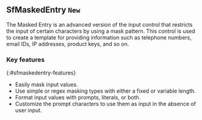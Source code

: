 ## SfMaskedEntry `New`

The Masked Entry is an advanced version of the input control that restricts the input of certain characters by using a mask pattern. This control is used to create a template for providing information such as telephone numbers, email IDs, IP addresses, product keys, and so on.

### Key features
{:#sfmaskedentry-features}

* Easily mask input values.
* Use simple or regex masking types with either a fixed or variable length.
* Format input values with prompts, literals, or both.
* Customize the prompt characters to use them as input in the absence of user input.